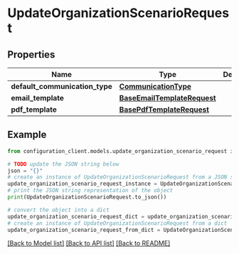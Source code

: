 # UpdateOrganizationScenarioRequest


## Properties

Name | Type | Description | Notes
------------ | ------------- | ------------- | -------------
**default_communication_type** | [**CommunicationType**](CommunicationType.md) |  | [optional] 
**email_template** | [**BaseEmailTemplateRequest**](BaseEmailTemplateRequest.md) |  | [optional] 
**pdf_template** | [**BasePdfTemplateRequest**](BasePdfTemplateRequest.md) |  | [optional] 

## Example

```python
from configuration_client.models.update_organization_scenario_request import UpdateOrganizationScenarioRequest

# TODO update the JSON string below
json = "{}"
# create an instance of UpdateOrganizationScenarioRequest from a JSON string
update_organization_scenario_request_instance = UpdateOrganizationScenarioRequest.from_json(json)
# print the JSON string representation of the object
print(UpdateOrganizationScenarioRequest.to_json())

# convert the object into a dict
update_organization_scenario_request_dict = update_organization_scenario_request_instance.to_dict()
# create an instance of UpdateOrganizationScenarioRequest from a dict
update_organization_scenario_request_from_dict = UpdateOrganizationScenarioRequest.from_dict(update_organization_scenario_request_dict)
```
[[Back to Model list]](../README.md#documentation-for-models) [[Back to API list]](../README.md#documentation-for-api-endpoints) [[Back to README]](../README.md)


